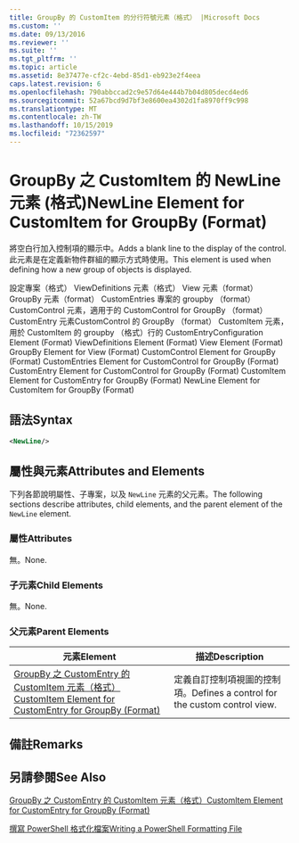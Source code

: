 ```yaml
---
title: GroupBy 的 CustomItem 的分行符號元素（格式） |Microsoft Docs
ms.custom: ''
ms.date: 09/13/2016
ms.reviewer: ''
ms.suite: ''
ms.tgt_pltfrm: ''
ms.topic: article
ms.assetid: 8e37477e-cf2c-4ebd-85d1-eb923e2f4eea
caps.latest.revision: 6
ms.openlocfilehash: 790abbccad2c9e57d64e444b7b04d805decd4ed6
ms.sourcegitcommit: 52a67bcd9d7bf3e8600ea4302d1fa8970ff9c998
ms.translationtype: MT
ms.contentlocale: zh-TW
ms.lasthandoff: 10/15/2019
ms.locfileid: "72362597"
---
```

# <a name="newline-element-for-customitem-for-groupby-format"></a><span data-ttu-id="29aeb-102">GroupBy 之 CustomItem 的 NewLine 元素 (格式)</span><span class="sxs-lookup"><span data-stu-id="29aeb-102">NewLine Element for CustomItem for GroupBy (Format)</span></span>

<span data-ttu-id="29aeb-103">將空白行加入控制項的顯示中。</span><span class="sxs-lookup"><span data-stu-id="29aeb-103">Adds a blank line to the display of the control.</span></span> <span data-ttu-id="29aeb-104">此元素是在定義新物件群組的顯示方式時使用。</span><span class="sxs-lookup"><span data-stu-id="29aeb-104">This element is used when defining how a new group of objects is displayed.</span></span>

<span data-ttu-id="29aeb-105">設定專案（格式） ViewDefinitions 元素（格式） View 元素（format） GroupBy 元素（format） CustomEntries 專案的 groupby （format） CustomControl 元素，適用于的 CustomControl for GroupBy （format） CustomEntry 元素CustomControl 的 GroupBy （format） CustomItem 元素，用於 CustomItem 的 groupby （格式）行的 CustomEntry</span><span class="sxs-lookup"><span data-stu-id="29aeb-105">Configuration Element (Format) ViewDefinitions Element (Format) View Element (Format) GroupBy Element for View (Format) CustomControl Element for GroupBy (Format) CustomEntries Element for CustomControl for GroupBy (Format) CustomEntry Element for CustomControl for GroupBy (Format) CustomItem Element for CustomEntry for GroupBy (Format) NewLine Element for CustomItem for GroupBy (Format)</span></span>

## <a name="syntax"></a><span data-ttu-id="29aeb-106">語法</span><span class="sxs-lookup"><span data-stu-id="29aeb-106">Syntax</span></span>

```xml
<NewLine/>
```

## <a name="attributes-and-elements"></a><span data-ttu-id="29aeb-107">屬性與元素</span><span class="sxs-lookup"><span data-stu-id="29aeb-107">Attributes and Elements</span></span>

<span data-ttu-id="29aeb-108">下列各節說明屬性、子專案，以及 `NewLine` 元素的父元素。</span><span class="sxs-lookup"><span data-stu-id="29aeb-108">The following sections describe attributes, child elements, and the parent element of the `NewLine` element.</span></span>

### <a name="attributes"></a><span data-ttu-id="29aeb-109">屬性</span><span class="sxs-lookup"><span data-stu-id="29aeb-109">Attributes</span></span>

<span data-ttu-id="29aeb-110">無。</span><span class="sxs-lookup"><span data-stu-id="29aeb-110">None.</span></span>

### <a name="child-elements"></a><span data-ttu-id="29aeb-111">子元素</span><span class="sxs-lookup"><span data-stu-id="29aeb-111">Child Elements</span></span>

<span data-ttu-id="29aeb-112">無。</span><span class="sxs-lookup"><span data-stu-id="29aeb-112">None.</span></span>

### <a name="parent-elements"></a><span data-ttu-id="29aeb-113">父元素</span><span class="sxs-lookup"><span data-stu-id="29aeb-113">Parent Elements</span></span>

|<span data-ttu-id="29aeb-114">元素</span><span class="sxs-lookup"><span data-stu-id="29aeb-114">Element</span></span>|<span data-ttu-id="29aeb-115">描述</span><span class="sxs-lookup"><span data-stu-id="29aeb-115">Description</span></span>|
|-------------|-----------------|
|[<span data-ttu-id="29aeb-116">GroupBy 之 CustomEntry 的 CustomItem 元素（格式）</span><span class="sxs-lookup"><span data-stu-id="29aeb-116">CustomItem Element for CustomEntry for GroupBy (Format)</span></span>](./customitem-element-for-customentry-for-groupby-format.md)|<span data-ttu-id="29aeb-117">定義自訂控制項視圖的控制項。</span><span class="sxs-lookup"><span data-stu-id="29aeb-117">Defines a control for the custom control view.</span></span>|

## <a name="remarks"></a><span data-ttu-id="29aeb-118">備註</span><span class="sxs-lookup"><span data-stu-id="29aeb-118">Remarks</span></span>

## <a name="see-also"></a><span data-ttu-id="29aeb-119">另請參閱</span><span class="sxs-lookup"><span data-stu-id="29aeb-119">See Also</span></span>

[<span data-ttu-id="29aeb-120">GroupBy 之 CustomEntry 的 CustomItem 元素（格式）</span><span class="sxs-lookup"><span data-stu-id="29aeb-120">CustomItem Element for CustomEntry for GroupBy (Format)</span></span>](./customitem-element-for-customentry-for-groupby-format.md)

[<span data-ttu-id="29aeb-121">撰寫 PowerShell 格式化檔案</span><span class="sxs-lookup"><span data-stu-id="29aeb-121">Writing a PowerShell Formatting File</span></span>](./writing-a-powershell-formatting-file.md)
